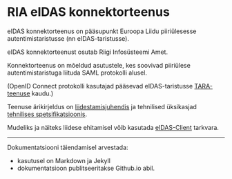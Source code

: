 
# RIA eIDAS konnektorteenus

eIDAS konnektorteenus on pääsupunkt Euroopa Liidu piiriülesesse autentimistaristusse (nn eIDAS-taristusse).

eIDAS konnektorteenust osutab Riigi Infosüsteemi Amet.

Konnektorteenus on mõeldud asutustele, kes soovivad piiriülese autentimistaristuga liituda SAML protokolli alusel.

(OpenID Connect protokolli kasutajad pääsevad eIDAS-taristusse [TARA-teenuse](https://e-gov.github.io/TARA-Doku/) kaudu.)

Teenuse ärikirjeldus on [liidestamisjuhendis](Liidestamisjuhend) ja tehnilised üksikasjad [tehnilises spetsifikatsioonis](Spetsifikatsioon).

Mudeliks ja näiteks liidese ehitamisel võib kasutada [eIDAS-Client](https://github.com/e-gov/eIDAS-Client) tarkvara.

----

Dokumentatsiooni täiendamisel arvestada:
- kasutusel on Markdown ja Jekyll
- dokumentatsioon publitseeritakse Github.io abil.

